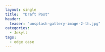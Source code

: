```yaml
---
layout: single
title:  "Draft Post"
header:
  teaser: "unsplash-gallery-image-2-th.jpg"
categories: 
  - Jekyll
tags:
  - edge case
---
```

